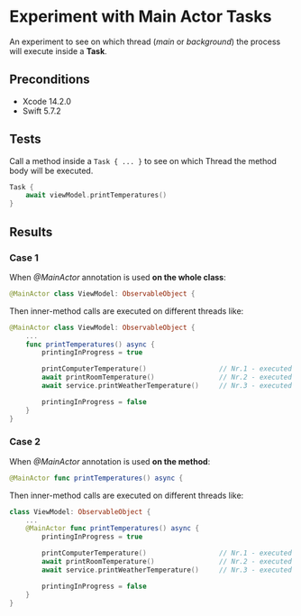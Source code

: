#  Experiment with Main Actor Tasks

An experiment to see on which thread (*main* or *background*) the process will execute inside a **Task**.

## Preconditions

- Xcode 14.2.0
- Swift 5.7.2

## Tests

Call a method inside a `Task { ... }` to see on which Thread the method body will be executed.

```swift
Task {
    await viewModel.printTemperatures()
}
```

## Results

### Case 1

When *@MainActor* annotation is used **on the whole class**:

```swift
@MainActor class ViewModel: ObservableObject {
```

Then inner-method calls are executed on different threads like:

```swift
@MainActor class ViewModel: ObservableObject {
    ...
    func printTemperatures() async {
        printingInProgress = true

        printComputerTemperature()                  // Nr.1 - executed on main thread
        await printRoomTemperature()                // Nr.2 - executed on main thread
        await service.printWeatherTemperature()     // Nr.3 - executed on background thread

        printingInProgress = false
    }
}
```

### Case 2

When *@MainActor* annotation is used **on the method**:

```swift
@MainActor func printTemperatures() async {
```

Then inner-method calls are executed on different threads like:

```swift
class ViewModel: ObservableObject {
    ...
    @MainActor func printTemperatures() async {
        printingInProgress = true

        printComputerTemperature()                  // Nr.1 - executed on main thread
        await printRoomTemperature()                // Nr.2 - executed on background thread
        await service.printWeatherTemperature()     // Nr.3 - executed on background thread

        printingInProgress = false
    }
}
```
